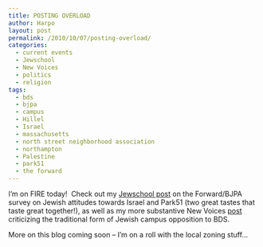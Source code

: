 ```yaml
---
title: POSTING OVERLOAD
author: Harpo
layout: post
permalink: /2010/10/07/posting-overload/
categories:
  - current events
  - Jewschool
  - New Voices
  - politics
  - religion
tags:
  - bds
  - bjpa
  - campus
  - Hillel
  - Israel
  - massachusetts
  - north street neighborhood association
  - northampton
  - Palestine
  - park51
  - the forward
---
```

I&#8217;m on FIRE today!  Check out my <a href="http://jewschool.com/2010/10/06/24245/forward-and-bjpa-joint-survey-israel-and-park51/" target="_blank">Jewschool post</a> on the Forward/BJPA survey on Jewish attitudes towards Israel and Park51 (two great tastes that taste great together!), as well as my more substantive New Voices <a href="http://blog.newvoices.org/?p=4585" target="_blank">post</a> criticizing the traditional form of Jewish campus opposition to BDS.

More on this blog coming soon – I&#8217;m on a roll with the local zoning stuff&#8230;